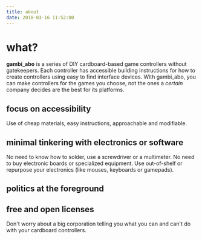 ```yaml
---
title: about
date: 2018-03-16 11:52:00
---
```


# what?

**gambi_abo** is a series of DIY cardboard-based game controllers without gatekeepers. Each controller has accessible building instructions for how to create controllers using easy to find interface devices. With gambi_abo, you can make controllers for the games you choose, not the ones a *certain* company decides are the best for its platforms.

## focus on accessibility

Use of cheap materials, easy instructions, approachable and modifiable.

## minimal tinkering with electronics or software

No need to know how to solder, use a screwdriver or a multimeter. No need to buy electronic boards or specialized equipment. Use out-of-shelf or repurpose your electronics (like mouses, keyboards or gamepads).

## politics at the foreground

## free and open licenses

Don't worry about a big corporation telling you what you can and can't do with your cardboard controllers.
